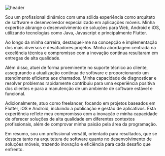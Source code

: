 ![header](https://github.com/DougsSc/DougsSc/assets/47679368/6a33f01f-1b7b-43fc-9d4a-0004fe68de9c)

Sou um profissional dinâmico com uma sólida experiência como arquiteto de software e desenvolvedor especializado em aplicações móveis. Minha expertise abrange o desenvolvimento de soluções para Web, Android e iOS, utilizando tecnologias como Java, Javascript e principalmente Flutter.

Ao longo da minha carreira, destaquei-me na concepção e implementação dos mais diversos e desafiadores projetos. Minha abordagem centrada na excelência técnica e compromisso com a inovação contínua resultaram em entregas de alta qualidade.

Além disso, atuei de forma proeminente no suporte técnico ao cliente, assegurando a atualização contínua de software e proporcionando um atendimento eficiente aos chamados. Minha capacidade de diagnosticar e resolver problemas rapidamente contribuiu para uma experiência positiva dos clientes e para a manutenção de um ambiente de software estável e funcional.

Adicionalmente, atuo como freelancer, focando em projetos baseados em Flutter, iOS e Android, incluindo a publicação e gestão de aplicativos. Esta experiência reflete meu compromisso com a inovação e minha capacidade de oferecer soluções de alta qualidade em diferentes contextos profissionais, além de comprovar minha paixão pela área da programação.

Em resumo, sou um profissional versátil, orientado para resultados, que se destaca tanto na arquitetura de software quanto no desenvolvimento de soluções móveis, trazendo inovação e eficiência para cada desafio que enfrento.
